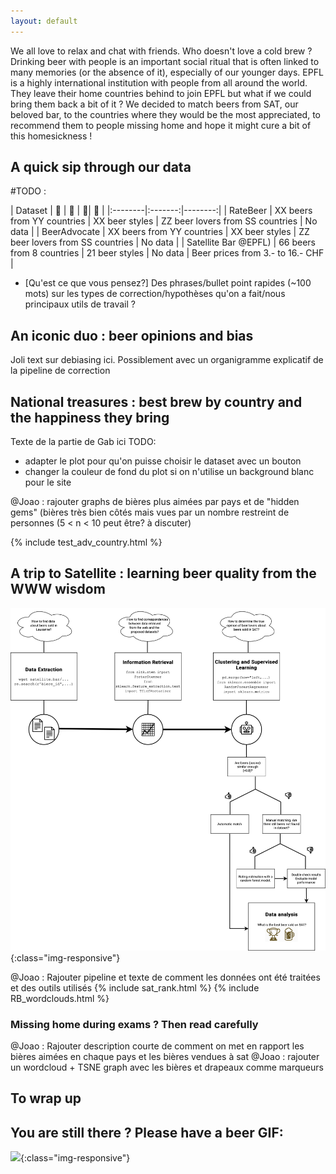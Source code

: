 ```yaml
---
layout: default
---
```


We all love to relax and chat with friends. Who doesn't love a cold brew ? Drinking beer with people is an important social ritual that is often linked to many memories (or the absence of it), especially of our younger days. EPFL is a highly international institution with people from all around the world. They leave their home countries behind to join EPFL but what if we could bring them back a bit of it ? We decided to match beers from SAT, our beloved bar, to the countries where they would be the most appreciated, to recommend them to people missing home and hope it might cure a bit of this homesickness !

## A quick sip through our data

#TODO : 


| Dataset  | 🍺   |  🍶  | 👥| 💸  |
|:--------|:-------:|--------:|
| RateBeer  | XX beers from YY countries  |  XX beer styles  | ZZ beer lovers from SS countries | No data  |
| BeerAdvocate  | XX beers from YY countries  | XX beer styles  | ZZ beer lovers from SS countries  | No data   |
| Satellite Bar @EPFL)  | 66 beers from 8 countries  | 21 beer styles  | No data  | Beer prices from 3.- to 16.- CHF  |


- [Qu'est ce que vous pensez?] Des phrases/bullet point rapides (~100 mots) sur les types de correction/hypothèses qu'on a fait/nous principaux utils de travail ?


## An iconic duo : beer opinions and bias

Joli text sur debiasing ici. Possiblement avec un organigramme explicatif de la pipeline de correction
    
## National treasures : best brew by country and the happiness they bring

Texte de la partie de Gab ici
TODO:

- adapter le plot pour qu'on puisse choisir le dataset avec un bouton
- changer la couleur de fond du plot si on n'utilise un background blanc pour le site 

@Joao : rajouter graphs de bières plus aimées par pays et de "hidden gems" (bières très bien côtés mais vues par un nombre restreint de personnes (5 < n < 10 peut être? à discuter)


{% include test_adv_country.html %}

## A trip to Satellite : learning beer quality from the WWW wisdom

![](/images/SATpipelineV1.png){:class="img-responsive"}

@Joao : Rajouter pipeline et texte de comment les données ont été traitées et des outils utilisés
{% include sat_rank.html %}
{% include RB_wordclouds.html %}

### Missing home during exams ? Then read carefully

@Joao : Rajouter description courte de comment on met en rapport les bières aimées en chaque pays et les bières vendues à sat 
@Joao : rajouter un wordcloud + TSNE graph avec les bières et drapeaux comme marqueurs
## To wrap up

## You are still there ? Please have a beer GIF:
![](/images/test_gif_beer.gif){:class="img-responsive"}

